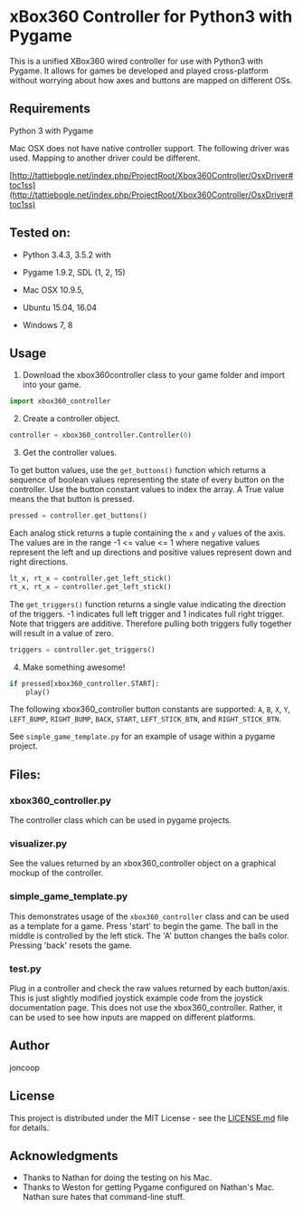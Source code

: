 # xBox360 Controller for Python3 with Pygame

This is a unified XBox360 wired controller for use with Python3 with Pygame. It allows for games be developed and played cross-platform without worrying about how axes and buttons are mapped on different OSs.

## Requirements

Python 3 with Pygame

Mac OSX does not have native controller support. The following driver was used. Mapping to another driver could be different.

[http://tattiebogle.net/index.php/ProjectRoot/Xbox360Controller/OsxDriver#toc1ss](http://tattiebogle.net/index.php/ProjectRoot/Xbox360Controller/OsxDriver#toc1ss)

## Tested on:

- Python 3.4.3, 3.5.2 with
- Pygame 1.9.2, SDL (1, 2, 15)

- Mac OSX 10.9.5,
- Ubuntu 15.04, 16.04
- Windows 7, 8

## Usage

1. Download the xbox360controller class to your game folder and import into your game.

  ```python
  import xbox360_controller
  ```

2. Create a controller object.

  ```python
  controller = xbox360_controller.Controller(0)
  ```

3. Get the controller values.

  To get button values, use the `get_buttons()` function which returns a sequence of boolean values representing the state of every button on the controller. Use the button constant values to index the array. A True value means the that button is pressed.

  ```python
  pressed = controller.get_buttons()
  ```

  Each analog stick returns a tuple containing the `x` and `y` values of the axis. The values are in the range -1 <= value <= 1 where negative values represent the left and up directions and positive values represent down and right directions.

  ```python
  lt_x, rt_x = controller.get_left_stick()
  rt_x, rt_x = controller.get_left_stick()
  ```

  The `get_triggers()` function returns a single value indicating the direction of the triggers. -1 indicates full left trigger and 1 indicates full right trigger. Note that triggers are additive. Therefore pulling both triggers fully together will result in a value of zero.

  ```python
  triggers = controller.get_triggers()
  ```

4. Make something awesome!

  ```python
  if pressed[xbox360_controller.START]:
      play()
  ```

  The following xbox360_controller button constants are supported:
  `A`, `B`, `X`, `Y`, `LEFT_BUMP`, `RIGHT_BUMP`, `BACK`, `START`, `LEFT_STICK_BTN`, and `RIGHT_STICK_BTN`.

See `simple_game_template.py` for an example of usage within a pygame project.

## Files:

### xbox360_controller.py

The controller class which can be used in pygame projects.

### visualizer.py

See the values returned by an xbox360_controller object on a graphical mockup of the controller.

### simple_game_template.py

This demonstrates usage of the `xbox360_controller` class and can be used as a template for a game. Press 'start' to begin the game. The ball in the middle is controlled by the left stick. The 'A' button changes the balls color. Pressing 'back' resets the game.

### test.py

Plug in a controller and check the raw values returned by each button/axis. This is just slightly modified joystick example code from the joystick documentation page. This does not use the xbox360_controller. Rather, it can be used to see how inputs are mapped on different platforms.

## Author

joncoop

## License

This project is distributed under the MIT License - see the [LICENSE.md](LICENSE.md) file for details.

## Acknowledgments

* Thanks to Nathan for doing the testing on his Mac.
* Thanks to Weston for getting Pygame configured on Nathan's Mac. Nathan sure hates that command-line stuff.
